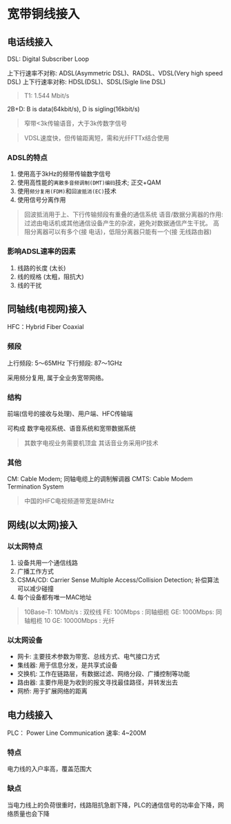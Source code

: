 # 宽带铜线接入

## 电话线接入

DSL: Digital Subscriber Loop

上下行速率不对称: ADSL(Asymmetric DSL)、RADSL、VDSL(Very high speed DSL)
上下行速率对称: HDSL(DSL)、SDSL(Sigle line DSL)

> T1: 1.544 Mbit/s

2B+D: B is data(64kbit/s), D is sigling(16kbit/s)

> 窄带<3k传输语音，大于3k传数字信号

> VDSL速度快，但传输距离短，需和光纤FTTx结合使用

### ADSL的特点

1. 使用高于3kHz的频带传输数字信号
2. 使用高性能的`离散多音频调制(DMT)编码`技术; 正交+QAM
3. 使用`频分复用(FDM)`和`回波抵消(EC)`技术
4. 使用信号分离作用

> 回波抵消用于上、下行传输频段有重叠的通信系统
> 语音/数据分离器的作用: 过滤由电话机或其他通信设备产生的杂波，避免对数据通信产生干扰。
> 高阻分离器可以有多个(接 电话)，低阻分离器只能有一个(接 无线路由器)

### 影响ADSL速率的因素
1. 线路的长度 (太长)
2. 线的规格 (太粗，阻抗大)
3. 线的干扰

## 同轴线(电视网)接入
HFC：Hybrid Fiber Coaxial

### 频段
上行频段: 5～65MHz
下行频段: 87～1GHz

采用频分复用, 属于全业务宽带网络。

### 结构
前端(信号的接收与处理)、用户端、HFC传输端

可构成 数字电视系统、语音系统和宽带数据系统
> 其数字电视业务需要机顶盒
> 其话音业务采用IP技术

### 其他
CM: Cable Modem; 同轴电缆上的调制解调器
CMTS: Cable Modem Termination System

> 中国的HFC电视频道带宽是8MHz

## 网线(以太网)接入

### 以太网特点
1. 设备共用一个通信线路
2. 广播工作方式
3. CSMA/CD: Carrier Sense Multiple Access/Collision Detection; 补偿算法可以减少碰撞
4. 每个设备都有唯一MAC地址

> 10Base-T: 10Mbit/s : 双绞线
> FE: 100Mbps : 同轴细榄
> GE: 1000Mbps: 同轴粗榄
> 10 GE: 10000Mbps : 光纤

### 以太网设备
* 网卡: 主要技术参数为带宽、总线方式、电气接口方式
* 集线器: 用于信息分发，是共享式设备
* 交换机: 工作在链路层，有数据过滤、网络分段、广播控制等功能
* 路由器: 主要作用是为收到的报文寻找最佳路径，并转发出去
* 网桥: 用于扩展网络的距离

## 电力线接入
PLC： Power Line Communication
速率: 4~200M

### 特点
电力线的入户率高，覆盖范围大

### 缺点
当电力线上的负荷很重时，线路阻抗急剧下降，PLC的通信信号的功率会下降，网络质量也会下降